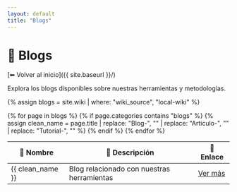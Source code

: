 ```yaml
---
layout: default
title: "Blogs"
---
```


# 📖 Blogs

[⬅ Volver al inicio]({{ site.baseurl }}/)

Explora los blogs disponibles sobre nuestras herramientas y metodologías.

{% assign blogs = site.wiki | where: "wiki_source", "local-wiki" %}
<table>
  <thead>
    <tr>
      <th>📄 Nombre</th>
      <th>📌 Descripción</th>
      <th>🔗 Enlace</th>
    </tr>
  </thead>
  <tbody>
    {% for page in blogs %}
      {% if page.categories contains "blogs" %}
        {% assign clean_name = page.title | replace: "Blog-", "" | replace: "Articulo-", "" | replace: "Tutorial-", "" %}
        <tr>
          <td>{{ clean_name }}</td>
          <td>Blog relacionado con nuestras herramientas</td>
          <td><a class="btn btn-primary text-dark" href="{{ page.url | relative_url }}">Ver más</a></td>
        </tr>
      {% endif %}
    {% endfor %}
  </tbody>
</table>

